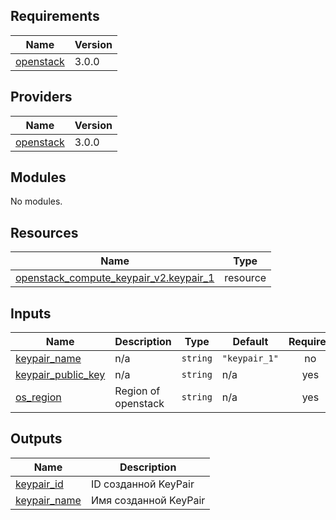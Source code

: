 <!-- BEGIN_TF_DOCS -->
## Requirements

| Name | Version |
|------|---------|
| <a name="requirement_openstack"></a> [openstack](#requirement\_openstack) | 3.0.0 |

## Providers

| Name | Version |
|------|---------|
| <a name="provider_openstack"></a> [openstack](#provider\_openstack) | 3.0.0 |

## Modules

No modules.

## Resources

| Name | Type |
|------|------|
| [openstack_compute_keypair_v2.keypair_1](https://registry.terraform.io/providers/terraform-provider-openstack/openstack/3.0.0/docs/resources/compute_keypair_v2) | resource |

## Inputs

| Name | Description | Type | Default | Required |
|------|-------------|------|---------|:--------:|
| <a name="input_keypair_name"></a> [keypair\_name](#input\_keypair\_name) | n/a | `string` | `"keypair_1"` | no |
| <a name="input_keypair_public_key"></a> [keypair\_public\_key](#input\_keypair\_public\_key) | n/a | `string` | n/a | yes |
| <a name="input_os_region"></a> [os\_region](#input\_os\_region) | Region of openstack | `string` | n/a | yes |

## Outputs

| Name | Description |
|------|-------------|
| <a name="output_keypair_id"></a> [keypair\_id](#output\_keypair\_id) | ID созданной KeyPair |
| <a name="output_keypair_name"></a> [keypair\_name](#output\_keypair\_name) | Имя созданной KeyPair |
<!-- END_TF_DOCS -->